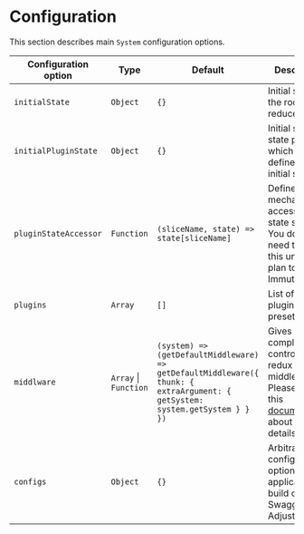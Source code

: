# Configuration

This section describes main `System` configuration options.

Configuration option | Type | Default | Description
--- | --- | --- | --- 
<a name="initialState"></a>`initialState` | `Object` | `{}` | Initial state for the root reducer.
<a name="initialPluginState"></a>`initialPluginState` | `Object` | `{}` | Initial state for state plugin which doesn't define it's initial state.
<a name="pluginStateAccessor"></a>`pluginStateAccessor` | `Function` | `(sliceName, state) => state[sliceName]` | Defines a mechanism for accessing a state slice. You don't need to touch this unless you plan to use Immutable.js.
<a name="plugins"></a>`plugins` | `Array` | `[]` | List of state plugins or presets.
<a name="middlware"></a>`middlware` | `Array` &#124; `Function` | `(system) => (getDefaultMiddleware) => getDefaultMiddleware({ thunk: { extraArgument: { getSystem: system.getSystem } } })` | Gives complete control over redux store middleware. Please refer to this [documentation](https://redux-toolkit.js.org/api/getDefaultMiddleware) about more details. 
<a name="configs"><a/>`configs` | `Object` | `{}` | Arbitrary configuration options for applications build on top of Swagger Adjust.

